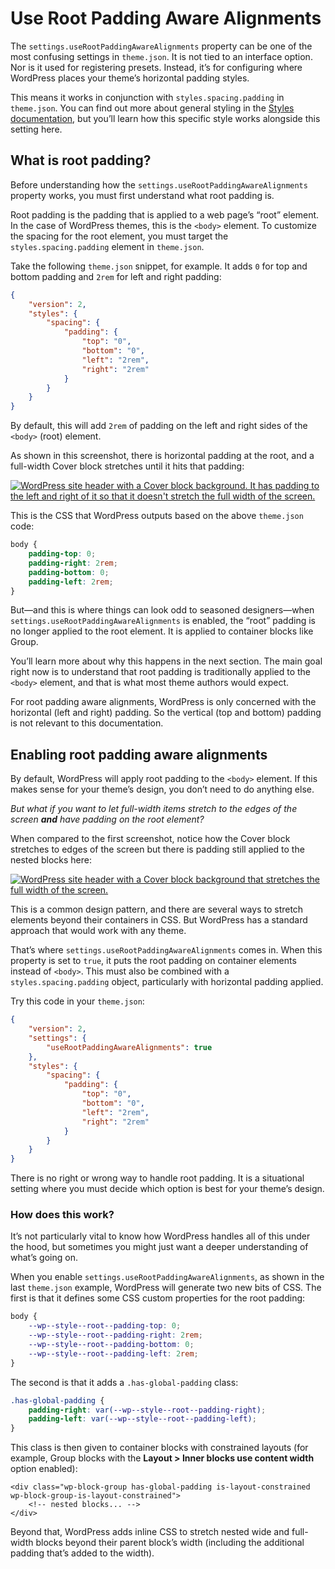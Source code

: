 # Use Root Padding Aware Alignments

The `settings.useRootPaddingAwareAlignments` property can be one of the most confusing settings in `theme.json`. It is not tied to an interface option. Nor is it used for registering presets. Instead, it’s for configuring where WordPress places your theme’s horizontal padding styles.

This means it works in conjunction with `styles.spacing.padding` in `theme.json`. You can find out more about general styling in the [Styles documentation](https://developer.wordpress.org/themes/global-settings-and-styles/styles), but you’ll learn how this specific style works alongside this setting here.

## What is root padding?

Before understanding how the `settings.useRootPaddingAwareAlignments` property works, you must first understand what root padding is.

Root padding is the padding that is applied to a web page’s “root” element. In the case of WordPress themes, this is the `<body>` element. To customize the spacing for the root element, you must target the `styles.spacing.padding` element in `theme.json`.

Take the following `theme.json` snippet, for example. It adds `0` for top and bottom padding and `2rem` for left and right padding:

```json
{
	"version": 2,	
	"styles": {
		"spacing": {
			"padding": {
				"top": "0",
				"bottom": "0",
				"left": "2rem",
				"right": "2rem"
			}
		}
	}
}
```

By default, this will add `2rem` of padding on the left and right sides of the `<body>` (root) element.

As shown in this screenshot, there is horizontal padding at the root, and a full-width Cover block stretches until it hits that padding:

[![WordPress site header with a Cover block background. It has padding to the left and right of it so that it doesn't stretch the full width of the screen.](https://i0.wp.com/developer.wordpress.org/files/2023/10/root-padding.jpg?resize=2048%2C1024&ssl=1)](https://i0.wp.com/developer.wordpress.org/files/2023/10/root-padding.jpg?ssl=1)

This is the CSS that WordPress outputs based on the above `theme.json` code:

```css
body {
	padding-top: 0;
	padding-right: 2rem;
	padding-bottom: 0;
	padding-left: 2rem;
}
```

But—and this is where things can look odd to seasoned designers—when `settings.useRootPaddingAwareAlignments` is enabled, the “root” padding is no longer applied to the root element. It is applied to container blocks like Group. 

You’ll learn more about why this happens in the next section. The main goal right now is to understand that root padding is traditionally applied to the `<body>` element, and that is what most theme authors would expect.

For root padding aware alignments, WordPress is only concerned with the horizontal (left and right) padding. So the vertical (top and bottom) padding is not relevant to this documentation.

## Enabling root padding aware alignments

By default, WordPress will apply root padding to the `<body>` element. If this makes sense for your theme’s design, you don’t need to do anything else.

*But what if you want to let full-width items stretch to the edges of the screen* ***and*** *have padding on the root element?* 

When compared to the first screenshot, notice how the Cover block stretches to edges of the screen but there is padding still applied to the nested blocks here:

[![WordPress site header with a Cover block background that stretches the full width of the screen.](https://i0.wp.com/developer.wordpress.org/files/2023/10/root-padding-aware.jpg?resize=1024%2C510&ssl=1)](https://i0.wp.com/developer.wordpress.org/files/2023/10/root-padding-aware.jpg?ssl=1)

This is a common design pattern, and there are several ways to stretch elements beyond their containers in CSS. But WordPress has a standard approach that would work with any theme.

That’s where `settings.useRootPaddingAwareAlignments` comes in. When this property is set to `true`, it puts the root padding on container elements instead of `<body>`. This must also be combined with a `styles.spacing.padding` object, particularly with horizontal padding applied.

Try this code in your `theme.json`:

```json
{
	"version": 2,
	"settings": {
		"useRootPaddingAwareAlignments": true
	},	
	"styles": {
		"spacing": {
			"padding": {
				"top": "0",
				"bottom": "0",
				"left": "2rem",
				"right": "2rem"
			}
		}
	}
}
```

There is no right or wrong way to handle root padding. It is a situational setting where you must decide which option is best for your theme’s design.

### How does this work?

It’s not particularly vital to know how WordPress handles all of this under the hood, but sometimes you might just want a deeper understanding of what’s going on.

When you enable `settings.useRootPaddingAwareAlignments`, as shown in the last `theme.json` example, WordPress will generate two new bits of CSS. The first is that it defines some CSS custom properties for the root padding:

```css
body {
	--wp--style--root--padding-top: 0;
	--wp--style--root--padding-right: 2rem;
	--wp--style--root--padding-bottom: 0;
	--wp--style--root--padding-left: 2rem;
}
```

The second is that it adds a `.has-global-padding` class:

```css
.has-global-padding {
	padding-right: var(--wp--style--root--padding-right);
	padding-left: var(--wp--style--root--padding-left);
}
```

This class is then given to container blocks with constrained layouts (for example, Group blocks with the **Layout > Inner blocks use content width** option enabled):

```markup
<div class="wp-block-group has-global-padding is-layout-constrained wp-block-group-is-layout-constrained">
	<!-- nested blocks... -->
</div>
```

Beyond that, WordPress adds inline CSS to stretch nested wide and full-width blocks beyond their parent block’s width (including the additional padding that’s added to the width).